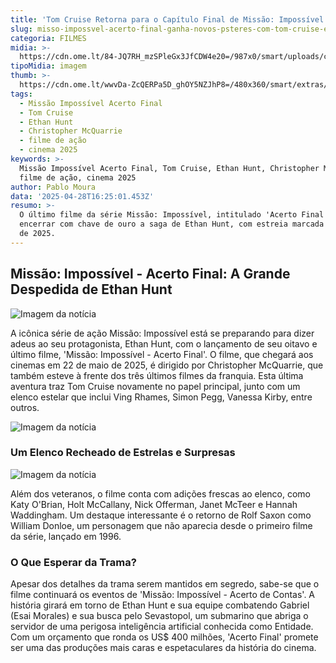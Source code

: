 ```yaml
---
title: 'Tom Cruise Retorna para o Capítulo Final de Missão: Impossível em Maio de 2025'
slug: misso-impossvel-acerto-final-ganha-novos-psteres-com-tom-cruise-em-ao
categoria: FILMES
midia: >-
  https://cdn.ome.lt/84-JQ7RH_mzSPleGx3JfCDW4e20=/987x0/smart/uploads/conteudo/fotos/OMELETE_CAPA_-_2025-04-28T123546.674.png
tipoMidia: imagem
thumb: >-
  https://cdn.ome.lt/wwvDa-ZcQERPa5D_ghOY5NZJhP8=/480x360/smart/extras/conteudos/omelete_THUMB_-_2025-04-28T123609.855.png
tags:
  - Missão Impossível Acerto Final
  - Tom Cruise
  - Ethan Hunt
  - Christopher McQuarrie
  - filme de ação
  - cinema 2025
keywords: >-
  Missão Impossível Acerto Final, Tom Cruise, Ethan Hunt, Christopher McQuarrie,
  filme de ação, cinema 2025
author: Pablo Moura
data: '2025-04-28T16:25:01.453Z'
resumo: >-
  O último filme da série Missão: Impossível, intitulado 'Acerto Final', promete
  encerrar com chave de ouro a saga de Ethan Hunt, com estreia marcada para maio
  de 2025.
---
```


## Missão: Impossível - Acerto Final: A Grande Despedida de Ethan Hunt

![Imagem da notícia](https://cdn.ome.lt/S2ZR2Zq-lYMjMDmEjbyvITZihIY=/fit-in/837x500/smart/uploads/conteudo/fotos/GpoZ2IVXoAAHn8Q.jpg)

A icônica série de ação Missão: Impossível está se preparando para dizer adeus ao seu protagonista, Ethan Hunt, com o lançamento de seu oitavo e último filme, 'Missão: Impossível - Acerto Final'. O filme, que chegará aos cinemas em 22 de maio de 2025, é dirigido por Christopher McQuarrie, que também esteve à frente dos três últimos filmes da franquia. Esta última aventura traz Tom Cruise novamente no papel principal, junto com um elenco estelar que inclui Ving Rhames, Simon Pegg, Vanessa Kirby, entre outros.

![Imagem da notícia](https://cdn.ome.lt/zgwlrOM7oeGQy9HeHlWLbWjIUn0=/fit-in/837x500/smart/uploads/conteudo/fotos/GpoeB3LWoAAzAyq.jpg)

### Um Elenco Recheado de Estrelas e Surpresas

![Imagem da notícia](https://cdn.ome.lt/vn1e0K9wT4S4eDT-QhsSZ5bkCtE=/fit-in/837x500/smart/uploads/conteudo/fotos/GpoVKHga0AAM-iB.jpg)

Além dos veteranos, o filme conta com adições frescas ao elenco, como Katy O'Brian, Holt McCallany, Nick Offerman, Janet McTeer e Hannah Waddingham. Um destaque interessante é o retorno de Rolf Saxon como William Donloe, um personagem que não aparecia desde o primeiro filme da série, lançado em 1996.

### O Que Esperar da Trama?

Apesar dos detalhes da trama serem mantidos em segredo, sabe-se que o filme continuará os eventos de 'Missão: Impossível - Acerto de Contas'. A história girará em torno de Ethan Hunt e sua equipe combatendo Gabriel (Esai Morales) e sua busca pelo Sevastopol, um submarino que abriga o servidor de uma perigosa inteligência artificial conhecida como Entidade. Com um orçamento que ronda os US$ 400 milhões, 'Acerto Final' promete ser uma das produções mais caras e espetaculares da história do cinema.
